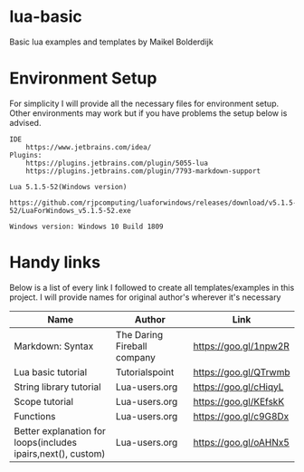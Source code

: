 # lua-basic
Basic lua examples and templates by Maikel Bolderdijk

# Environment Setup
For simplicity I will provide all the necessary files for environment setup.
Other environments may work but if you have problems the setup below is advised.
    
    IDE
        https://www.jetbrains.com/idea/
    Plugins:
        https://plugins.jetbrains.com/plugin/5055-lua
        https://plugins.jetbrains.com/plugin/7793-markdown-support
        
    Lua 5.1.5-52(Windows version)
        https://github.com/rjpcomputing/luaforwindows/releases/download/v5.1.5-52/LuaForWindows_v5.1.5-52.exe
    
    Windows version: Windows 10 Build 1809
    

     
# Handy links
Below is a list of every link I followed to create all templates/examples in this project. I will provide names for original author's
wherever it's necessary

|   Name	|  Author 	|   Link	|
|--- 	|---	|---	|
|Markdown: Syntax |The Daring Fireball company|https://goo.gl/1npw2R|
|Lua basic tutorial|Tutorialspoint|https://goo.gl/QTrwmb|
|String library tutorial|Lua-users.org|https://goo.gl/cHiqyL|
|Scope tutorial|Lua-users.org|https://goo.gl/KEfskK|
|Functions|Lua-users.org|https://goo.gl/c9G8Dx|
|Better explanation for loops(includes ipairs,next(), custom)|Lua-users.org|https://goo.gl/oAHNx5|
